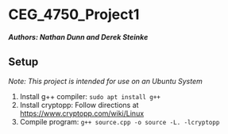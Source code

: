 # CEG_4750_Project1

##### Authors: Nathan Dunn and Derek Steinke


## Setup
*Note: This project is intended for use on an Ubuntu System*

1. Install g++ compiler: `sudo apt install g++`
2. Install cryptopp: Follow directions at https://www.cryptopp.com/wiki/Linux
3. Compile program: `g++ source.cpp -o source -L. -lcryptopp`